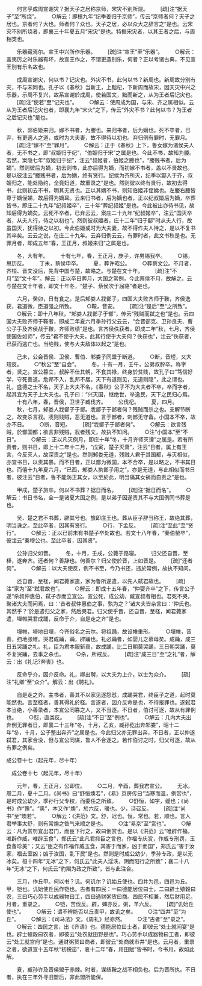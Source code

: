 <!-- { "loadSidebar": true } -->
　　何言乎成周宣谢灾？据天子之居称京师，宋灾不别所烧。
　　[疏]注“据天子”至“所烧”。
　　○解云：即桓九年“纪季姜归于京师”，传云“京师者何？天子之居也。京者何？大也。师者何？众也。天子之居，必以众大之辞言之”是也。云宋灾不别所烧者，即襄三十年夏五月“宋灾”是也。特据宋灾者，以其王者之后，与周相类也。

　　乐器藏焉尔。宣王中兴所作乐器。
　　[疏]注“宣王”至“乐器”。
　　○解云：盖夷厉之时乐器有坏，故宣王作之，不谓更造别乐，何者？正以考诸古典，不见宣王别有乐名故也。

　　成周宣谢灾，何以书？记灾也。外灾不书，此何以书？新周也。新周故分别有灾，不与宋同也。孔子以《春秋》当新王，上黜杞，下新周而故宋，因天灾中兴之乐器，示周不复兴，故系宣谢於成周，使若国文，黜而新之，从为王者后记灾也。
　　[疏]注“使若”至“记灾也”。
　　○解云：使周成为国，与宋、齐之属相似。云从为王者后记灾也者，即襄九年“宋火”之下，传云“外灾不书？此何以书？为王者之后记灾也”是也。

　　秋，郯伯姬来归。嫁不书者，为媵也。来归书者，后为嫡也。死不卒者，巳弃，有更適人之道，或时为大夫妻，故不得待以初也。弃归例有罪时，无罪月。
　　[疏]注“嫁不”至“罪月”。
　　○解云：正于《春秋》上下，鲁女嫁为诸侯夫人者，无不书之，即“叔姬归于纪”，“伯姬归于宋”之属是也。今此不书，故知为媵。若然，案隐七年“叔姬归于纪”，注云“叔姬者，伯姬之媵也”，“媵贱书者，后为嫡”。然则彼后为嫡，初去则书，此亦后得为嫡，而初嫁不书者，盖以不贤故也。是以彼注云“媵贱书者，后为嫡，终有贤行。纪侯为齐所灭，纪季以酅入于齐，叔姬归之，能处隐约，全竟妇道，故重录之”是也。然则彼以终有贤行，故初去得书，此则初去不书，明其无贤也。正以其嫡不书，则知伯姬非侄娣也。左媵右媵皆尊于嫡侄娣，故后得为嫡耳。云来归书者，后为嫡也者，正以纪叔姬后为嫡，卒葬皆书，即庄二十九年“纪叔姬卒”，三十年“葬纪叔姬”是也。今此被出亦待书见，故知后得为嫡矣。云死不卒者，已弃云云，案庄二十九年“纪叔姬卒”，注云“国灭卒者，从夫人行，待之以初也”。然则彼叔姬者，庄十二年“归于酅”时从夫人行，故虽国灭，犹得待之以初。今此伯姬或时为大夫妻，故不得作夫人待之，是以不复书其卒矣。云云之说，在庄二十九年。云弃归例云云，有罪时者，此文书秋是也。无罪月者，即成五年“春，王正月，叔姬来归”之属是也。

　　冬，大有年。
　　十有七年，春，王正月，庚子，许男锡我卒。
　　○锡，思历反。
　　丁未，蔡侯申卒。
　　夏，葬许昭公。
　　○葬蔡文公。不月者，齐桓、晋文没后，先背中国与楚，故略之。与楚在文十年。
　　[疏]注“不月”至“文十年”。解云：正以卒日葬月，大国之常例，今此蔡侯不月，故解之。云与楚在文十年者，即文十年冬，“楚子、蔡侯次于屈貉”者是也。

　　六月，癸卯，日有食之。是后邾娄人戕鄫子，四国大夫败齐师于鞍，齐侯逸获，君道微，臣道强之所致。
　　○鞍，音安。
　　[疏]注“是后”至“之所致”。
　　○解云：即十八年秋，“邾娄人戕鄫子于鄫”，传云“残贼而弑之也”是也。云四国大夫败齐师于鞍者，即成二年夏六月季孙行父云云，“会晋郤克、卫孙良夫、曹公子手及齐侯战于鞍，齐师败绩”是也。言齐侯佚获者，即成二年“秋，七月，齐侯使国佐如师”，传云“君不使乎大夫，此其行使乎大夫何？佚获也”，注云“佚获者，已获而逃亡也。当绝贱，使与大夫敌体以起之”是也。

　　己未，公会晋侯、卫侯、曹伯、邾娄子同盟于断道。
　　○断，音短，又大短反。
　　○“秋公”至“自会”。
　　冬，十有一月，壬午，公弟叔肸卒。称字者，贤之。宣公篡立，叔肸不仕其朝，不食其禄，终身於贫贱，故孔子曰“笃信好学，守死善道。危邦不入，乱邦不居。天下有道则见，无道则隐”，此之谓也。礼，盛德之士不名，天子上大夫不名。《春秋》公子不为大夫者不卒，卒而字者，起其宜为天子上大夫也。孔子曰：“兴灭国，继绝世，举逸民，天下之民归心焉。
　　十有八年，春，晋侯，卫世子臧伐齐。
　　公伐杞。
　　夏，四月。
　　秋，七月，邾娄人戕鄫子于鄫。戕鄫子于鄫者何？残贼而杀之也。支解节断之，故变杀言戕。戕则贱贼，恶无道也。言于鄫者，剌鄫无守备。小国本不卒，故亦不日。
　　○断，音短。
　　[疏]“戕鄫子于鄫者何”。
　　○解云：欲言残贼，於鄫国都；欲言非残贼，戕者残文，故执不知问。
　　○注“小国本”至“不日”。
　　○解云：正以凡灭例月，即庄十年“冬，十月齐师灭谭”之属是。若有所责者，则书日，即上十二年十二月，“戊寅，楚子灭萧”，注云“日者，属上有王言，今反灭人，故深责之”是也。然则邾娄无道，残贼人君于其国都，与灭相似，亦宜书日，以责其暴。而不日者，正以鄫为微国，本不合卒，是以略之，不书其日也。而僖十九年夏六月，“已酉，邾娄人执鄫子用之”，亦是无道，与此相似而书日者，彼注云“日者，鲁不能防正其女，以至於此，明当痛其女祸而自责之”是也。

　　甲戌，楚子旅卒。何以不书葬？据日而名。
　　[疏]注“据日而名”。
　　○解云：书日书名，全一是诸夏大国之例，是以弟子因遂责其不与大国例同书葬是也。

　　吴、楚之君不书葬，辟其号也。旅即庄王也。葬从臣子辞当称王，故绝其葬，明当诛之。至此卒者，因其有贤行。
　　○行，下孟反。
　　[疏]注“至此”至“贤行”。
　　○解云：正以已前未有书楚子卒处故也。若文十八年春，“秦伯罃卒”，彼注云“秦穆公也。至此卒者，因其贤”。

　　公孙归父如晋。
　　冬，十月，壬戌，公薨于路寝。
　　归父还自晋，至柽，遂奔齐。还者何？善辞也。何善尔？归父使於晋，上如晋是。
　　[疏]“还者何”。
　　○解云：以大夫使反，例不书至，今乃书还，违於常例，故执不知问。

　　还自晋，至柽，闻君薨家遣，家为鲁所遂遣，以先人弑君故也。
　　[疏]注“家为”至“弑君故也”。
　　○解云：即成十五年春，“仲婴齐卒”之下，传言公子遂“杀叔仲惠伯，弑子赤而立宣公。宣公死，成公幼，臧宣叔者相也。君死不哭，聚诸大夫而问焉，曰：‘昔者叔仲惠伯之事，孰为之？’诸大夫皆杂言曰：‘仲氏也。其然乎？’於是遣归父之家，然后哭君。归父使乎晋，还自晋，至柽，闻君薨家遣，墠帷哭君成踊，反命于介，自是走之齐”是也。

　　墠帷，埽地曰墠，今齐俗名之云尔。将祖踊，故设帷重形。
　　○墠帷，音善，扫地张帷。哭君成踊，踊，辟踊也。礼必踊者，如婴儿之慕母矣。成踊，成三日五哭踊之礼。礼，臣为君本服斩衰，故成踊，比二日朝莫哭踊，三日朝哭踊，莫不复哭踊，去事之杀也。
　　○杀，所戒反。
　　[疏]注“成三日”至“之礼”者，解云：出《礼记?奔丧》也。

　　反命乎介，因介反命。礼，卿出聘，以大夫为上介，以士为众介。
　　[疏]注“礼卿”至“众介”。解云：出《聘礼》。

　　自是走之齐。主书者，善其不以家见逐怨怼，成踊哭君，终臣子之道，起时莫能然也。言至柽者，善其得礼於柽。言遂者，因介反命是也，不待报罪也。遂弑君本当绝，小善录者，本宣公同篡之人，又不当逐。不日者，伯讨可逐，故从有罪例也。
　　○怼，直类反。
　　[疏]注“不日”至“例也”。
　　○解云：几内大夫出奔例无罪者日，即襄二十三年“冬，十月，乙亥，臧孙纥出奔邾娄”，昭十二年“冬，十月，公子整出奔齐”之属是也。今此归父亦无罪出奔，不日者，正以仲遂弑君，其家合没，但与宣公同谋，鲁人不合逐之。若作伯讨之时，归父可逐，故从有罪之例矣。

成公卷十七（起元年，尽十年）

　成公卷十七（起元年，尽十年）

　　元年，春，王正月，公即位。
　　○二月，辛酉，葬我君宣公。
　　无冰。周二月，夏十二月。《尚书》曰“舒恒燠若”，《易》京房传曰“当寒而温，例赏也”，是时成公幼少，季孙行父专权，而委任之所致。
　　○舒恒，如字，缓也；《尚书》作“豫”。“奥”，本又作“燠”，於六反，暖也。少，诗召反。
　　[疏]注“尚书”至“燠若”。
　　○解云：《洪范》文。舒，迟也。恒，常也。若，顺也。言人君举事太舒，则有常燠之咎气来顺之是也。
　　○注“易京”至“赏也”。
　　○解云：凡为赏罚宜出君门，而臣下行之，故曰倒赏也。是以《洪范》云“唯辟作福，唯辟作威，唯辟玉食”，郑氏云“此凡君抑臣之言也，作福专庆赏，作威专刑罚，玉食备珍美”；又云“臣之有作福作威玉食，其害于而家，凶于而国”，郑氏云“害于汝家，福去室凶；凶于汝国，乱下民”是也。然则是时成公幼少，季孙专政，是以无冰矣。桓十四年“无冰”之下，何氏云“此夫人淫泆，阴而阳行之所致”；襄二十八年“无冰”之下，何氏云“豹羯为政之所致”，皆与此注合。

　　三月，作丘甲。何以书？讥。何讥尔？讥始丘使也。四井为邑，四邑为丘。甲，铠也。讥始使丘民作铠也。古者有四民：一曰德能居位曰士，二曰辟土殖穀曰农，三曰巧心劳手以成器物曰工，四曰通财粥货曰商。四民不相兼，然后财用足。月者，重录之。
　　○铠，苦伐反。辟，婢亦反。粥，羊六反。
　　[疏]“讥始丘使也”。
　　○解云：谓不辨能否以丘责甲，故讥之矣。
　　○注“四井”至“为丘”。
　　○解云：《司马法》文。《周礼》经亦然。
　　○注“古者”至“录之”。
　　○解云：四民之言，出《齐语》也。德能居位曰士者，即彼云“处士就间宴”是也。辟士殖穀曰农者，即彼云“处农就田野是也”。巧心劳手以成器物曰工者，即彼云“处工就宫府”是也。通财粥货曰商者，即彼云“处商就巿井”是也。云月者，重录之者，欲道宣十五年秋“初税亩”，哀十二年“春，用田赋”皆书时，今书月，故如此解。

　　夏，臧孙许及晋侯盟于赤棘。时者，谋结鞍之战不相负也。后为晋所执。不日者，执在三年外寻旧盟后，非此盟所能保。
